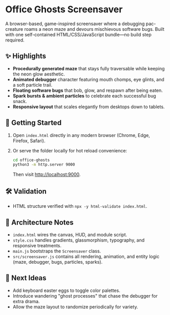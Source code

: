 # Office Ghosts Screensaver

A browser-based, game-inspired screensaver where a debugging pac-creature roams a neon maze and devours mischievous software bugs. Built with one self-contained HTML/CSS/JavaScript bundle—no build step required.

## ✨ Highlights

- **Procedurally generated maze** that stays fully traversable while keeping the neon glow aesthetic.
- **Animated debugger** character featuring mouth chomps, eye glints, and a soft particle trail.
- **Floating software bugs** that bob, glow, and respawn after being eaten.
- **Spark bursts & ambient particles** to celebrate each successful bug snack.
- **Responsive layout** that scales elegantly from desktops down to tablets.

## 🚀 Getting Started

1. Open `index.html` directly in any modern browser (Chrome, Edge, Firefox, Safari).
2. Or serve the folder locally for hot reload convenience:

   ```bash
   cd office-ghosts
   python3 -m http.server 9000
   ```

   Then visit <http://localhost:9000>.

## 🛠️ Validation

- HTML structure verified with `npx -y html-validate index.html`.

## 🧠 Architecture Notes

- `index.html` wires the canvas, HUD, and module script.
- `style.css` handles gradients, glassmorphism, typography, and responsive treatments.
- `main.js` bootstraps the `Screensaver` class.
- `src/screensaver.js` contains all rendering, animation, and entity logic (maze, debugger, bugs, particles, sparks).

## 🧭 Next Ideas

- Add keyboard easter eggs to toggle color palettes.
- Introduce wandering "ghost processes" that chase the debugger for extra drama.
- Allow the maze layout to randomize periodically for variety.
